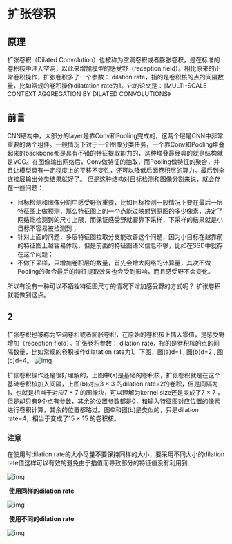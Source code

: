 # 扩张卷积

## 原理
扩张卷积（Dilated Convolution）也被称为空洞卷积或者膨胀卷积，是在标准的卷积核中注入空洞，以此来增加模型的感受野（reception field）。相比原来的正常卷积操作，扩张卷积多了一个参数： dilation rate，指的是卷积核的点的间隔数量，比如常规的卷积操作dilatation rate为1。它的论文是：《MULTI-SCALE CONTEXT AGGREGATION BY DILATED CONVOLUTIONS》

## 前言
CNN结构中，大部分的layer是靠Conv和Pooling完成的，这两个层是CNN中非常重要的两个组件。一般情况下对于一个图像分类任务，一个靠Conv和Pooling堆叠起来的backbone都是具有不错的特征提取能力的，这种堆叠最经典的就是结构就是VGG。在图像输出网络后，Conv做特征的抽取，而Pooling做特征的聚合，并且让模型具有一定程度上的平移不变性，还可以降低后面卷积层的算力。最后到全连接层输出分类结果就好了。
但是这种结构对目标检测和图像分割来说，就会存在一些问题：

- 目标检测和图像分割中感受野很重要，比如目标检测一般情况下要在最后一层特征图上做预测，那么特征图上的一个点能过映射到原图的多少像素，决定了网络能检测到的尺寸上限，而保证感受野就要靠下采样，下采样的结果就是小目标不容易被检测到；
- 针对上面的问题，多层特征图拉取分支能改善这个问题，因为小目标在越靠前的特征图上越容易体现，但是前面的特征图语义信息不够，比如在SSD中就存在这个问题；
- 不做下采样，只增加卷积层的数量，首先会增大网络的计算量，其次不做Pooling的聚合最后的特征提取效果也会受到影响，而且感受野不会变化。

所以有没有一种可以不牺牲特征图尺寸的情况下增加感受野的方式呢？
  扩张卷积就能做到这点。



## 2

扩张卷积也被称为空洞卷积或者膨胀卷积，在原始的卷积核上插入零值，是感受野增加（reception field）。扩张卷积参数： dilation rate，指的是卷积核的点的间隔数量，比如常规的卷积操作dilatation rate为1。下图，图(a)d=1  , 图(b)d=2   ,   图(c)d=4。
![img](https://img-blog.csdnimg.cn/20210705154146161.PNG?x-oss-process=image/watermark,type_ZmFuZ3poZW5naGVpdGk,shadow_10,text_aHR0cHM6Ly9ibG9nLmNzZG4ubmV0L3FxXzQyMDU3NTYy,size_16,color_FFFFFF,t_70)

扩张卷积操作还是很好理解的，上图中(a)是基础的卷积核，扩张卷积就是在这个基础卷积核加入间隔，上图(b)对应3 × 3  的dilation rate=2的卷积，但是间隔为1，也就是相当于对应7 × 7 的图像块，可以理解为kernel size还是变成了7 × 7 ，但是却只有9个点有参数，其余的位置参数都是0，和输入特征图对应位置的像素进行卷积计算，其余的位置都略过。图©和图(b)是类似的，只是dilation rate=4，相当于变成了15 × 15 的卷积核。

### 注意
在使用时dilation rate的大小尽量不要保持同样的大小，要采用不同大小的dilation rate值这样可以有效的避免由于插值而导致部分的特征值没有利用到.

![img](https://img-blog.csdnimg.cn/20210705160516360.PNG?x-oss-process=image/watermark,type_ZmFuZ3poZW5naGVpdGk,shadow_10,text_aHR0cHM6Ly9ibG9nLmNzZG4ubmV0L3FxXzQyMDU3NTYy,size_16,color_FFFFFF,t_70)

​                                                                                       **使用同样的dilation rate**

![img](https://img-blog.csdnimg.cn/20210705160533975.PNG?x-oss-process=image/watermark,type_ZmFuZ3poZW5naGVpdGk,shadow_10,text_aHR0cHM6Ly9ibG9nLmNzZG4ubmV0L3FxXzQyMDU3NTYy,size_16,color_FFFFFF,t_70)

​                                                                                   **使用不同的dilation rate**  

![img](https://pica.zhimg.com/50/v2-4959201e816888c6648f2e78cccfd253_720w.webp?source=1940ef5c)
